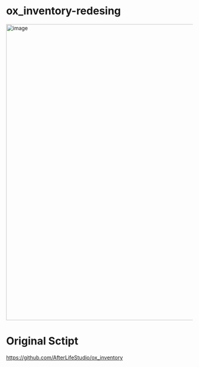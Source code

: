# ox_inventory-redesing

<img width="1777" height="799" alt="image" src="https://github.com/user-attachments/assets/a7698ded-5748-4e6a-979e-1b46654e93a1" />

# Original Sctipt

https://github.com/AfterLifeStudio/ox_inventory
